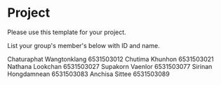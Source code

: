Project
=============
Please use this template for your project.

List your group's member's below with ID and name.

Chaturaphat Wangtonklang 6531503012
Chutima Khunhon 6531503021
Nathana Lookchan 6531503027 
Supakorn Vaenlor 6531503077
Sirinan Hongdamnean 6531503083
Anchisa Sittee 6531503089
